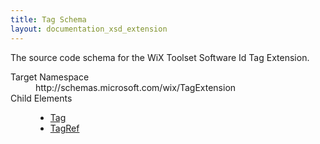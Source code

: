 ```yaml
---
title: Tag Schema
layout: documentation_xsd_extension
---
```

<p>             The source code schema for the WiX Toolset Software Id Tag Extension.         </p>
<dl>
  <dt>Target Namespace</dt>
  <dd>http://schemas.microsoft.com/wix/TagExtension</dd>
  <dt>Child Elements</dt>
  <dd>
    <ul>
      <li>
        <a href="./tag" class="extension">Tag</a>
      </li>
      <li>
        <a href="./tagref" class="extension">TagRef</a>
      </li>
    </ul>
  </dd>
</dl>
